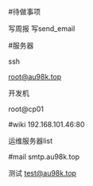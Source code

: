#待做事项

写周报
写send_email

#服务器

ssh

root@au98k.top

开发机

root@cp01


#wiki 192.168.101.46:80


运维服务器list



#mail
smtp.au98k.top

测试
test@au98k.top
